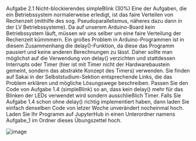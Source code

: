 Aufgabe 2.1 Nicht-blockierendes simpleBlink (30%)
Eine der Aufgaben, die ein Betriebssystem normalerweise erledigt, ist das faire Verteilen von Rechenzeit (mithilfe des sog. Pseudoparallelismus, näheres dazu dann in der LV Betriebssysteme). Da auf unserem Arduino-Board kein Betriebssystem läuft, müssen wir uns selber um eine faire Verteilung der Rechenzeit kümmmern.
Ein großes Problem in Arduino-Programmen ist in diesem Zusammenhang die delay()-Funktion, da diese das Programm pausiert und keine anderen Berechnungen zu lässt. Daher sollte man möglichst auf die Verwendung von delay() verzichten und stattdessen Interrupts oder Timer (hier ist mit Timer nicht der Hardwarebaustein gemeint, sondern das abstrakte Konzept des Timers) verwenden.
Sie finden auf Sakai in der Selbststudium-Sektion entsprechende Links, die das Problem erklären und mögliche Lösungswege beschreiben.
Passen Sie den Code von Aufgabe 1.4 (simpleBlink) so an, dass kein delay() mehr für das Blinken der LEDs verwendet wird sondern ausschließlich Timer.
Falls Sie Aufgabe 1.4 schon ohne delay() richtig implementiert haben, dann laden Sie einfach denselben Code von letzer Woche unverändert nocheinmal hoch.
Laden Sie Ihr Programm auf JupyterHub in einen Unterordner namens Aufgabe_1 im Ordner dieses Übungszettel hoch.

![image](https://github.com/claner2804/Embedded-Systems-hw02-01/assets/131294860/fc81718a-757b-44cc-8a94-947214dbb2db)


